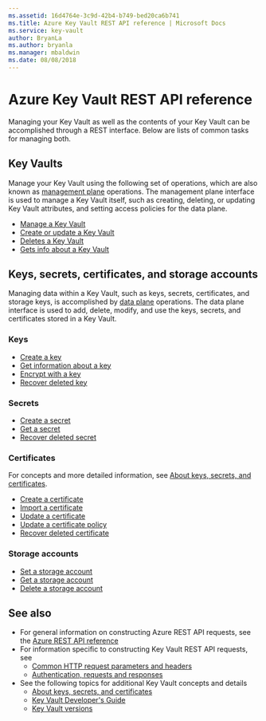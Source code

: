 ```yaml
---
ms.assetid: 16d4764e-3c9d-42b4-b749-bed20ca6b741
ms.title: Azure Key Vault REST API reference | Microsoft Docs
ms.service: key-vault
author: BryanLa
ms.author: bryanla
ms.manager: mbaldwin
ms.date: 08/08/2018
---
```


# Azure Key Vault REST API reference

Managing your Key Vault as well as the contents of your Key Vault can be accomplished through a REST interface. Below are lists of common tasks for managing both.

## Key Vaults

Manage your Key Vault using the following set of operations, which are also known as [management plane](\azure\key-vault\key-vault-secure-your-key-vault#management-plane-and-data-plane) operations. The management plane interface is used to manage a Key Vault itself, such as creating, deleting, or updating Key Vault attributes, and setting access policies for the data plane. 

- [Manage a Key Vault](/rest/api/keyvault/vaults)
- [Create or update a Key Vault](/rest/api/keyvault/vaults/createorupdate)
- [Deletes a Key Vault](/rest/api/keyvault/vaults/delete)
- [Gets info about a Key Vault](/rest/api/keyvault/vaults/vaults.get)

## Keys, secrets, certificates, and storage accounts

Managing data within a Key Vault, such as keys, secrets, certificates, and storage keys, is accomplished by [data plane](\azure\key-vault\key-vault-secure-your-key-vault#management-plane-and-data-plane) operations. The data plane interface is used to add, delete, modify, and use the keys, secrets, and certificates stored in a Key Vault.

### Keys

- [Create a key](xref:keyvault.createkey)
- [Get information about a key](xref:keyvault.getkey)
- [Encrypt with a key](xref:keyvault.encrypt)
- [Recover deleted key](xref:keyvault.recoverdeletedkey)

### Secrets

- [Create a secret](xref:keyvault.setsecret)
- [Get a secret](xref:keyvault.getsecret)
- [Recover deleted secret](xref:keyvault.recoverdeletedsecret)

### Certificates

For concepts and more detailed information, see [About keys, secrets, and certificates](about-keys--secrets-and-certificates.md).

- [Create a certificate](xref:keyvault.createcertificate)
- [Import a certificate](xref:keyvault.importcertificate)
- [Update a certificate](xref:keyvault.updatecertificate)
- [Update a certificate policy](xref:keyvault.updatecertificatepolicy)
- [Recover deleted certificate](xref:keyvault.recoverdeletedcertificate)

### Storage accounts

- [Set a storage account](xref:keyvault.setstorageaccount)
- [Get a storage account](xref:keyvault.getstorageaccount)
- [Delete a storage account](xref:keyvault.deletestorageaccount)

## See also

- For general information on constructing Azure REST API requests, see the [Azure REST API reference](/rest/api/azure/)
- For information specific to constructing Key Vault REST API requests, see
   - [Common HTTP request parameters and headers](common-parameters-and-headers.md)
   - [Authentication, requests and responses](authentication--requests-and-responses.md)
- See the following topics for additional Key Vault concepts and details
   - [About keys, secrets, and certificates](about-keys--secrets-and-certificates.md)
   - [Key Vault Developer's Guide](/azure/key-vault/key-vault-developers-guide)
   - [Key Vault versions](key-vault-versions.md)

